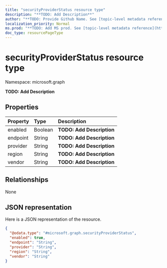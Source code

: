 ```yaml
---
title: "securityProviderStatus resource type"
description: "**TODO: Add Description**"
author: "**TODO: Provide Github Name. See [topic-level metadata reference](https://msgo.azurewebsites.net/add/document/guidelines/metadata.html#topic-level-metadata)**"
localization_priority: Normal
ms.prod: "**TODO: Add MS prod. See [topic-level metadata reference](https://msgo.azurewebsites.net/add/document/guidelines/metadata.html#topic-level-metadata)**"
doc_type: resourcePageType
---
```


# securityProviderStatus resource type


Namespace: microsoft.graph

**TODO: Add Description**

## Properties
|Property|Type|Description|
|:---|:---|:---|
|enabled|Boolean|**TODO: Add Description**|
|endpoint|String|**TODO: Add Description**|
|provider|String|**TODO: Add Description**|
|region|String|**TODO: Add Description**|
|vendor|String|**TODO: Add Description**|

## Relationships
None

## JSON representation
Here is a JSON representation of the resource.
<!-- {
  "blockType": "resource",
  "@odata.type": "microsoft.graph.securityProviderStatus"
}
-->
``` json
{
  "@odata.type": "#microsoft.graph.securityProviderStatus",
  "enabled": true,
  "endpoint": "String",
  "provider": "String",
  "region": "String",
  "vendor": "String"
}
```

